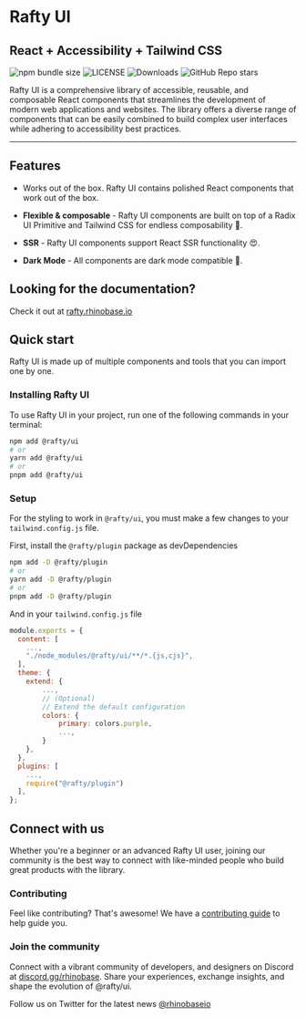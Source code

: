 # Rafty UI

## React + Accessibility + Tailwind CSS

![npm bundle size](https://img.shields.io/bundlephobia/min/%40rafty%2Fui?style=flat&colorA=111111&colorB=ffffff) ![LICENSE](https://img.shields.io/github/license/rhinobase/raftyui?style=flat&colorA=111111&colorB=ffffff) ![Downloads](https://img.shields.io/npm/dm/@rafty/ui.svg?style=flat&colorA=111111&colorB=ffffff) ![GitHub Repo stars](https://img.shields.io/github/stars/rhinobase/raftyui?style=flat&colorA=111111&colorB=ffffff)

Rafty UI is a comprehensive library of accessible, reusable, and composable React components that streamlines the development of modern web applications and websites. The library offers a diverse range of components that can be easily combined to build complex user interfaces while adhering to accessibility best practices.

---

## Features

- Works out of the box. Rafty UI contains polished React components that work out of the box.

- **Flexible & composable** - Rafty UI components are built on top of a Radix UI Primitive and Tailwind CSS for endless composability 🧰.

- **SSR** - Rafty UI components support React SSR functionality 😍.

- **Dark Mode** - All components are dark mode compatible 🌙.

## Looking for the documentation?

Check it out at [rafty.rhinobase.io](https://rafty.rhinobase.io)

## Quick start

Rafty UI is made up of multiple components and tools that you can import one by one.

### Installing Rafty UI

To use Rafty UI in your project, run one of the following commands in your terminal:

```sh
npm add @rafty/ui
# or
yarn add @rafty/ui
# or
pnpm add @rafty/ui
```

### Setup

For the styling to work in `@rafty/ui`, you must make a few changes to your `tailwind.config.js` file.

First, install the `@rafty/plugin` package as devDependencies

```sh
npm add -D @rafty/plugin
# or
yarn add -D @rafty/plugin
# or
pnpm add -D @rafty/plugin
```

And in your `tailwind.config.js` file

```js
module.exports = {
  content: [
    ...,
    "./node_modules/@rafty/ui/**/*.{js,cjs}",
  ],
  theme: {
    extend: {
        ...,
        // (Optional)
        // Extend the default configuration
        colors: {
            primary: colors.purple,
            ...,
        }
    },
  },
  plugins: [
    ...,
    require("@rafty/plugin")
  ],
};
```

## Connect with us

Whether you're a beginner or an advanced Rafty UI user, joining our community is the best way to connect with like-minded people who build great products with the library.

### Contributing

Feel like contributing? That's awesome! We have a [contributing guide](https://github.com/rhinobase/raftyui/blob/main/CONTRIBUTING.md) to help guide you.

### Join the community

Connect with a vibrant community of developers, and designers on Discord at [discord.gg/rhinobase](https://discord.gg/YtzxUfCk8c). Share your experiences, exchange insights, and shape the evolution of @rafty/ui.

Follow us on Twitter for the latest news [@rhinobaseio](https://twitter.com/rhinobaseio)
